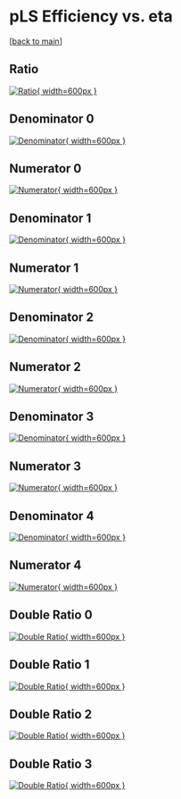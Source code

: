 # pLS Efficiency vs. eta

[[back to main](./)]



## Ratio

[![Ratio](../mtv/var/pLS_loweta_211_1_eff_eta.png){ width=600px }](../mtv/var/pLS_loweta_211_1_eff_eta.pdf)

## Denominator 0

[![Denominator](../mtv/den/pLS_loweta_211_1_eff_eta_den0.png){ width=600px }](../mtv/den/pLS_loweta_211_1_eff_eta_den0.pdf)

## Numerator 0

[![Numerator](../mtv/num/pLS_loweta_211_1_eff_eta_num0.png){ width=600px }](../mtv/num/pLS_loweta_211_1_eff_eta_num0.pdf)

## Denominator 1

[![Denominator](../mtv/den/pLS_loweta_211_1_eff_eta_den1.png){ width=600px }](../mtv/den/pLS_loweta_211_1_eff_eta_den1.pdf)

## Numerator 1

[![Numerator](../mtv/num/pLS_loweta_211_1_eff_eta_num1.png){ width=600px }](../mtv/num/pLS_loweta_211_1_eff_eta_num1.pdf)

## Denominator 2

[![Denominator](../mtv/den/pLS_loweta_211_1_eff_eta_den2.png){ width=600px }](../mtv/den/pLS_loweta_211_1_eff_eta_den2.pdf)

## Numerator 2

[![Numerator](../mtv/num/pLS_loweta_211_1_eff_eta_num2.png){ width=600px }](../mtv/num/pLS_loweta_211_1_eff_eta_num2.pdf)

## Denominator 3

[![Denominator](../mtv/den/pLS_loweta_211_1_eff_eta_den3.png){ width=600px }](../mtv/den/pLS_loweta_211_1_eff_eta_den3.pdf)

## Numerator 3

[![Numerator](../mtv/num/pLS_loweta_211_1_eff_eta_num3.png){ width=600px }](../mtv/num/pLS_loweta_211_1_eff_eta_num3.pdf)

## Denominator 4

[![Denominator](../mtv/den/pLS_loweta_211_1_eff_eta_den4.png){ width=600px }](../mtv/den/pLS_loweta_211_1_eff_eta_den4.pdf)

## Numerator 4

[![Numerator](../mtv/num/pLS_loweta_211_1_eff_eta_num4.png){ width=600px }](../mtv/num/pLS_loweta_211_1_eff_eta_num4.pdf)

## Double Ratio 0

[![Double Ratio](../mtv/ratio/pLS_loweta_211_1_eff_eta_ratio0.png){ width=600px }](../mtv/ratio/pLS_loweta_211_1_eff_eta_ratio0.pdf)

## Double Ratio 1

[![Double Ratio](../mtv/ratio/pLS_loweta_211_1_eff_eta_ratio1.png){ width=600px }](../mtv/ratio/pLS_loweta_211_1_eff_eta_ratio1.pdf)

## Double Ratio 2

[![Double Ratio](../mtv/ratio/pLS_loweta_211_1_eff_eta_ratio2.png){ width=600px }](../mtv/ratio/pLS_loweta_211_1_eff_eta_ratio2.pdf)

## Double Ratio 3

[![Double Ratio](../mtv/ratio/pLS_loweta_211_1_eff_eta_ratio3.png){ width=600px }](../mtv/ratio/pLS_loweta_211_1_eff_eta_ratio3.pdf)

